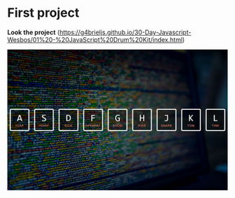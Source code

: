 # First project 

**Look the project** (https://g4brieljs.github.io/30-Day-Javascript-Wesbos/01%20-%20JavaScript%20Drum%20Kit/index.html)

![drumkit](https://github.com/g4brieljs/30-Day-Javascript-Wesbos/blob/master/01%20-%20JavaScript%20Drum%20Kit/drumkit.png)
